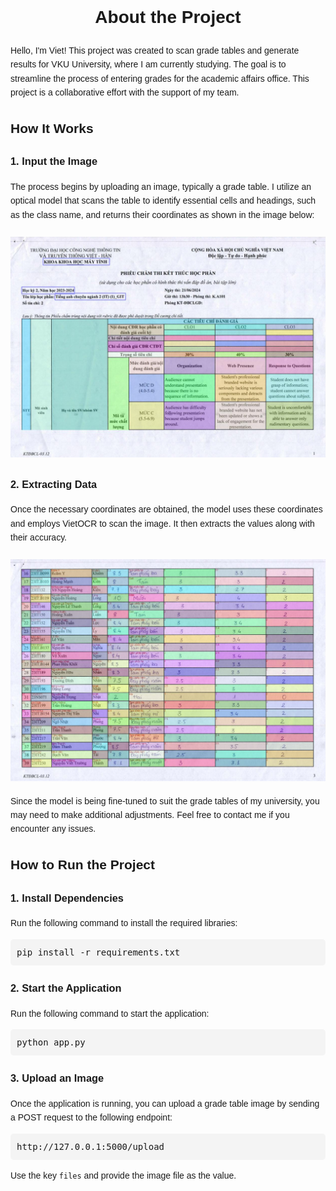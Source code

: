 <div style="font-family: Arial, sans-serif; line-height: 1.6;">
  <h1 style="text-align: center;">About the Project</h1>
  <p>
    Hello, I'm Viet! This project was created to scan grade tables and generate results for VKU University, where I am currently studying. The goal is to streamline the process of entering grades for the academic affairs office. This project is a collaborative effort with the support of my team.
  </p>

  <h2>How It Works</h2>

  <h3>1. Input the Image</h3>
  <p>
    The process begins by uploading an image, typically a grade table. I utilize an optical model that scans the table to identify essential cells and headings, such as the class name, and returns their coordinates as shown in the image below:
  </p>
  <p style="text-align: center;">
    <img src="images/3_1.jpg" alt="Grade table example" style="max-width: 100%; margin-top: 10px;" />
  </p>

  <h3>2. Extracting Data</h3>
  <p>
    Once the necessary coordinates are obtained, the model uses these coordinates and employs VietOCR to scan the image. It then extracts the values along with their accuracy.
  </p>
  <p style="text-align: center;">
    <img src="images/3_2.jpg" alt="Grade table example" style="max-width: 100%; margin-top: 10px;" />
  </p>
  <p>
    Since the model is being fine-tuned to suit the grade tables of my university, you may need to make additional adjustments. Feel free to contact me if you encounter any issues.
  </p>

  <h2>How to Run the Project</h2>

  <h3>1. Install Dependencies</h3>
  <p>
    Run the following command to install the required libraries:
  </p>
  <pre style="background: #f4f4f4; padding: 10px; border-radius: 5px;">pip install -r requirements.txt</pre>

  <h3>2. Start the Application</h3>
  <p>
    Run the following command to start the application:
  </p>
  <pre style="background: #f4f4f4; padding: 10px; border-radius: 5px;">python app.py</pre>

  <h3>3. Upload an Image</h3>
  <p>
    Once the application is running, you can upload a grade table image by sending a POST request to the following endpoint:
  </p>
  <pre style="background: #f4f4f4; padding: 10px; border-radius: 5px;">http://127.0.0.1:5000/upload</pre>
  <p>
    Use the key <code>files</code> and provide the image file as the value.
  </p>
</div>
